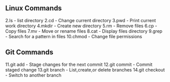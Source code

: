 
## Linux Commands
2.ls - list directory
2.cd - Change current directory
3.pwd - Print current work directory
4.mkdir - Create new directory
5.rm - Remove files
6.cp - Copy files
7.mv - Move or rename files
8.cat - Display files directory
9.grep - Search for a pattern in files
10.chmod - Change file permissions
## Git Commands
11.git add - Stage changes for the next commit
12.git commit - Commit staged change
13.git branch - List,create,or delete branches
14.git checkout - Switch to another branch
